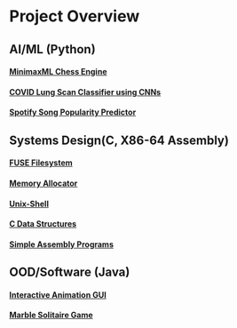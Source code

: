 # Project Overview

## AI/ML (Python)
 #### [MinimaxML Chess Engine](https://github.com/sam-zlota/chess-engine)
 #### [COVID Lung Scan Classifier using CNNs](https://github.com/sam-zlota/covid-lung-scan-classifer)
 #### [Spotify Song Popularity Predictor](https://github.com/sam-zlota/spotify-song-popularity-predictor)
## Systems Design(C, X86-64 Assembly)
  #### [FUSE Filesystem](https://github.com/sam-zlota/filesystem)
  #### [Memory Allocator](https://github.com/sam-zlota/Memory-Allocator)
  #### [Unix-Shell](https://github.com/sam-zlota/unix-shell)
  #### [C Data Structures](https://github.com/sam-zlota/data-strcutures)
  #### [Simple Assembly Programs](https://github.com/sam-zlota/assembly-programs)
## OOD/Software (Java)
  #### [Interactive Animation GUI](https://github.com/sam-zlota/animation-gui)
  #### [Marble Solitaire Game](https://github.com/sam-zlota/marble-solitaire)



<!--
**sam-zlota/sam-zlota** is a ✨ _special_ ✨ repository because its `README.md` (this file) appears on your GitHub profile.

Here are some ideas to get you started:

- 🔭 I’m currently working on ...
- 🌱 I’m currently learning ...
- 👯 I’m looking to collaborate on ...
- 🤔 I’m looking for help with ...
- 💬 Ask me about ...
- 📫 How to reach me: ...
- 😄 Pronouns: ...
- ⚡ Fun fact: ...
-->

